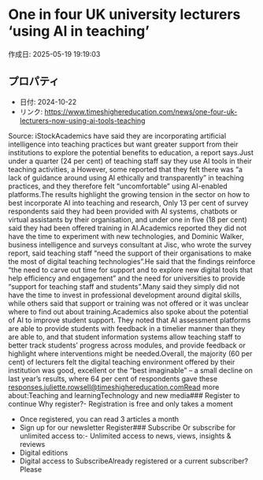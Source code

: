 # One in four UK university lecturers ‘using AI in teaching’

作成日: 2025-05-19 19:19:03

## プロパティ

- 日付: 2024-10-22
- リンク: https://www.timeshighereducation.com/news/one-four-uk-lecturers-now-using-ai-tools-teaching

Source: iStockAcademics have said they are incorporating artificial intelligence into teaching practices but want greater support from their institutions to explore the potential benefits to education, a report says.Just under a quarter (24 per cent) of teaching staff say they use AI tools in their teaching activities, a However, some reported that they felt there was “a lack of guidance around using AI ethically and transparently” in teaching practices, and they therefore felt “uncomfortable” using AI-enabled platforms.The results highlight the growing tension in the sector on how to best incorporate AI into teaching and research, Only 13 per cent of survey respondents said they had been provided with AI systems, chatbots or virtual assistants by their organisation, and under one in five (18 per cent) said they had been offered training in AI.Academics reported they did not have the time to experiment with new technologies, and Dominic Walker, business intelligence and surveys consultant at Jisc, who wrote the survey report, said teaching staff “need the support of their organisations to make the most of digital teaching technologies”.He said that the findings reinforce “the need to carve out time for support and to explore new digital tools that help efficiency and engagement” and the need for universities to provide “support for teaching staff and students”.Many said they simply did not have the time to invest in professional development around digital skills, while others said that support or training was not offered or it was unclear where to find out about training.Academics also spoke about the potential of AI to improve student support. They noted that AI assessment platforms are able to provide students with feedback in a timelier manner than they are able to, and that student information systems allow teaching staff to better track students’ progress across modules, and provide feedback or highlight where interventions might be needed.Overall, the majority (60 per cent) of lecturers felt the digital teaching environment offered by their institution was good, excellent or the “best imaginable” – a small decline on last year’s results, where 64 per cent of respondents gave these responses.juliette.rowsell@timeshighereducation.comRead more about:Teaching and learningTechnology and new media### Register to continue
Why register?- Registration is free and only takes a moment
- Once registered, you can read 3 articles a month
- Sign up for our newsletter
Register### Subscribe
Or subscribe for unlimited access to:- Unlimited access to news, views, insights & reviews
- Digital editions
- Digital access to 
SubscribeAlready registered or a current subscriber? Please 